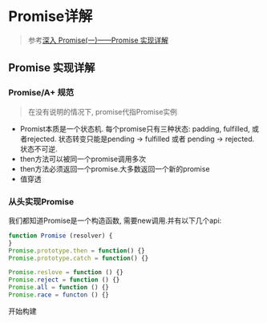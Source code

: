 # Promise详解

> 参考[深入 Promise(一)——Promise 实现详解](https://zhuanlan.zhihu.com/p/25178630)

## Promise 实现详解

### Promise/A+ 规范

> 在没有说明的情况下, promise代指Promise实例
* Promist本质是一个状态机. 每个promise只有三种状态: padding, fulfilled, 或者rejected. 状态转变只能是pending -> fulfilled 或者 pending -> rejected. 状态不可逆.
* then方法可以被同一个promise调用多次
* then方法必须返回一个promise.大多数返回一个新的promise
* 值穿透

### 从头实现Promise

我们都知道Promise是一个构造函数, 需要new调用.并有以下几个api:

```js
function Promise (resolver) {
}
Promise.prototype.then = function() {}
Promise.prototype.catch = function() {}

Promise.reslove = function () {}
Promise.reject = function () {}
Promise.all = function () {}
Promise.race = functon () {}
```

开始构建

```js

```